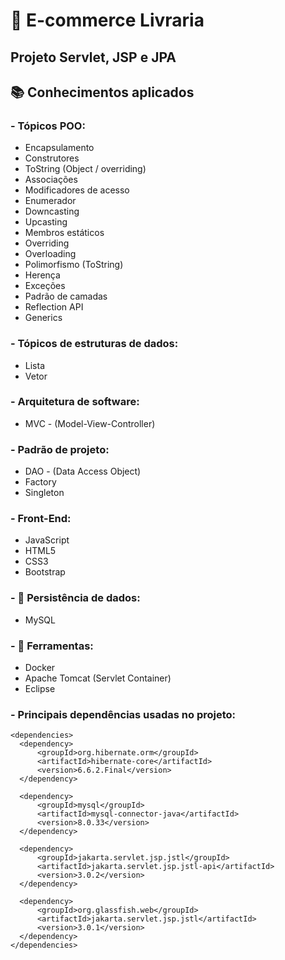 # 🚧 E-commerce Livraria
## Projeto Servlet, JSP e JPA

## 📚 Conhecimentos aplicados
### - **Tópicos POO:**
- Encapsulamento
- Construtores
- ToString (Object / overriding)
- Associações
- Modificadores de acesso
- Enumerador
- Downcasting
- Upcasting
- Membros estáticos
- Overriding
- Overloading
- Polimorfismo (ToString)
- Herença
- Exceções
- Padrão de camadas
- Reflection API
- Generics

### - **Tópicos de estruturas de dados:**
- Lista
- Vetor

### - **Arquitetura de software:**
- MVC - (Model-View-Controller)

### - **Padrão de projeto:**
- DAO - (Data Access Object)
- Factory
- Singleton

### - **Front-End:**
- JavaScript
- HTML5
- CSS3
- Bootstrap

### - **🎲 Persistência de dados:**
  * MySQL

### - **🔨 Ferramentas:**
- Docker
- Apache Tomcat (Servlet Container)
- Eclipse

### - **Principais dependências usadas no projeto:**
```
<dependencies>
  <dependency>
      <groupId>org.hibernate.orm</groupId>
      <artifactId>hibernate-core</artifactId>
      <version>6.6.2.Final</version>
  </dependency>

  <dependency>
      <groupId>mysql</groupId>
      <artifactId>mysql-connector-java</artifactId>
      <version>8.0.33</version>
  </dependency>	

  <dependency>
      <groupId>jakarta.servlet.jsp.jstl</groupId>
      <artifactId>jakarta.servlet.jsp.jstl-api</artifactId>
      <version>3.0.2</version>
  </dependency>

  <dependency>
      <groupId>org.glassfish.web</groupId>
      <artifactId>jakarta.servlet.jsp.jstl</artifactId>
      <version>3.0.1</version>
  </dependency>
</dependencies>
```
